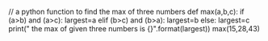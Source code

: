 //  a python function to find the max of three numbers
def max(a,b,c):
if (a>b) and (a>c):
largest=a
elif (b>c) and (b>a):
largest=b
else:
largest=c
print(" the max of given three numbers is {}".format(largest))
max(15,28,43)
